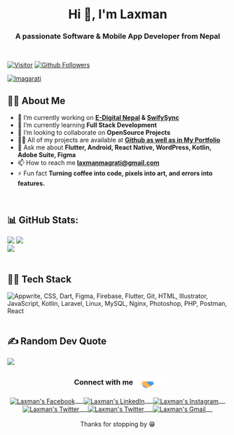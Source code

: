 <h1 align="center">Hi 👋, I'm Laxman</h1>
<h3 align="center">A passionate Software & Mobile App Developer from Nepal</h3><br>

[![Visitor](https://visitor-badge.laobi.icu/badge?page_id=itsmelaxman)](https://github.com/itsmelaxman) 
[![Github Followers](https://img.shields.io/github/followers/itsmelaxman.svg?style=social&logo=Follow)](https://github.com/itsmelaxman?tab=followers)

<p align="left"> <a href="https://twitter.com/lmagarati" target="blank"><img src="https://img.shields.io/twitter/follow/lmagarati?logo=twitter&style=for-the-badge" alt="lmagarati" /></a> </p>

## 🙋‍♂️ About Me

- 🔭 I’m currently working on **[E-Digital Nepal](https://github.com/edigitalnepal) & [SwifySync](https://github.com/swiftsyncnp)** 
- 🌱 I’m currently learning **Full Stack Development**
- 👯 I’m looking to collaborate on **OpenSource Projects**
- 👨‍💻 All of my projects are available at **[Github as well as in My Portfolio](https://magaratilaxman.com.np)**
- 💬 Ask me about **Flutter, Android, React Native, WordPress, Kotlin, Adobe Suite, Figma**
- 📫 How to reach me **laxmanmagrati@gmail.com**
- ⚡ Fun fact **Turning coffee into code, pixels into art, and errors into features.**
<br>

## 📊 GitHub Stats:
![](https://github-readme-stats.vercel.app/api?username=itsmelaxman&theme=dark&hide_border=true&include_all_commits=true&count_private=true)
![](https://github-readme-stats.vercel.app/api/top-langs/?username=itsmelaxman&theme=dark&hide_border=true&include_all_commits=true&count_private=true&layout=compact)<br>
![](https://github-readme-streak-stats.herokuapp.com/?user=itsmelaxman&theme=dark&hide_border=true)<br><br>

## 👨‍💻 Tech Stack
<img src="https://skillicons.dev/icons?i=dart,flutter,firebase,appwrite,git,html,css,illustrator,js,kotlin,laravel,linux,mysql,nginx,photoshop,php,postman,react,figma,xd,vscode" title="Appwrite, CSS, Dart, Figma, Firebase, Flutter, Git, HTML, Illustrator, JavaScript, Kotlin, Laravel, Linux, MySQL, Nginx, Photoshop, PHP, Postman, React" /> <br><br>

## ✍️ Random Dev Quote
![](https://quotes-github-readme.vercel.app/api?type=horizontal&theme=radical)

<div align="center">
  <h3 align="center">Connect with me<img align="center" src="handshake.gif" height="30px" /></h3> 
</div>
<p align="center">
 <a href="https://www.facebook.com/laxman.magarati.73" target="blank">
  <img align="center" alt="Laxman's Facebook" width="24px" src="https://www.vectorlogo.zone/logos/facebook/facebook-icon.svg" /> &nbsp; &nbsp;
 </a>
 <a href="https://linkedin.com/in/lmagarati" target="blank">
  <img align="center" alt="Laxman's LinkedIn" width="24px" src="https://www.vectorlogo.zone/logos/linkedin/linkedin-icon.svg" /> &nbsp; &nbsp;
 </a>
 <a href="https://www.instagram.com/lmagarati" target="blank">
  <img align="center" alt="Laxman's Instagram" width="24px" src="https://www.vectorlogo.zone/logos/instagram/instagram-icon.svg" /> &nbsp; &nbsp;
 </a>
 <a href="https://twitter.com/lmagarati" target="blank">
  <img align="center" alt="Laxman's Twitter" width="24px" src="https://www.vectorlogo.zone/logos/twitter/twitter-official.svg" /> &nbsp; &nbsp;
 </a>
 <a href="https://twitter.com/lmagarati" target="blank">
  <img align="center" alt="Laxman's Twitter" width="24px" src="https://www.vectorlogo.zone/logos/twitter/twitter-official.svg" /> &nbsp; &nbsp;
 </a>
 <a href="mailto:laxmanmagrati@gmail.com" target="blank">
  <img align="center" alt="Laxman's Gmail" width="24px" src="https://www.vectorlogo.zone/logos/gmail/gmail-icon.svg" /> &nbsp; &nbsp;
 </a>
<br/>
<br/>
  Thanks for stopping by 😁<br/>
</p>

